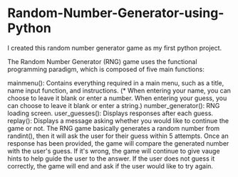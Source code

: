 # Random-Number-Generator-using-Python

I created this random number generator game as my first python project.

The Random Number Generator (RNG) game uses the functional programming paradigm, which is composed of five main functions:

mainmenu(): Contains everything required in a main menu, such as a title, name input function, and instructions. (* When entering your name, you can choose to leave it blank or enter a number. When entering your guess, you can choose to leave it blank or enter a string.)
number_generator(): RNG loading screen.
user_guesses(): Displays responses after each guess.
replay(): Displays a message asking whether you would like to continue the game or not.
The RNG game basically generates a random number from randint(), then it will ask the user for their guess within 5 attempts. Once an response has been provided, the game will compare the generated number with the user's guess. If it's wrong, the game will continue to give vauge hints to help guide the user to the answer. If the user does not guess it correctly, the game will end and ask if the user would like to try again.
